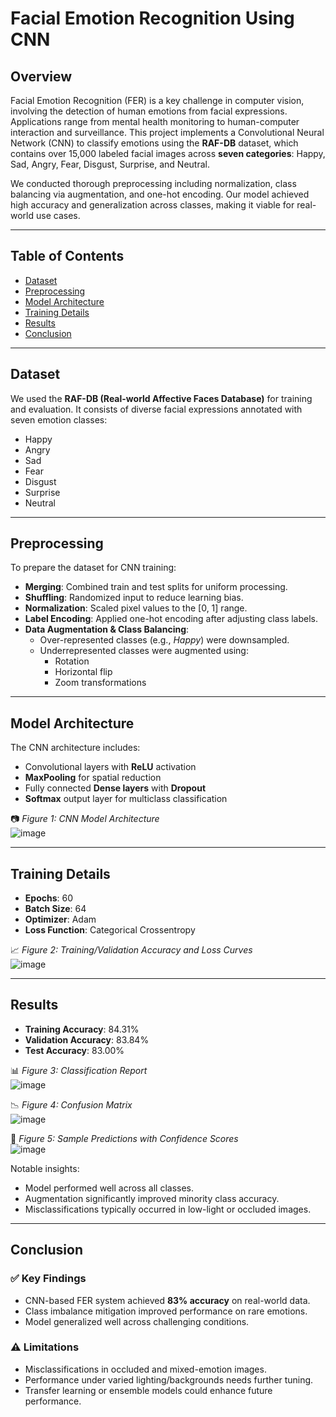 # Facial Emotion Recognition Using CNN

## Overview
Facial Emotion Recognition (FER) is a key challenge in computer vision, involving the detection of human emotions from facial expressions. Applications range from mental health monitoring to human-computer interaction and surveillance. This project implements a Convolutional Neural Network (CNN) to classify emotions using the **RAF-DB** dataset, which contains over 15,000 labeled facial images across **seven categories**: Happy, Sad, Angry, Fear, Disgust, Surprise, and Neutral.

We conducted thorough preprocessing including normalization, class balancing via augmentation, and one-hot encoding. Our model achieved high accuracy and generalization across classes, making it viable for real-world use cases.

---

## Table of Contents
- [Dataset](#dataset)
- [Preprocessing](#preprocessing)
- [Model Architecture](#model-architecture)
- [Training Details](#training-details)
- [Results](#results)
- [Conclusion](#conclusion)

---

## Dataset
We used the **RAF-DB (Real-world Affective Faces Database)** for training and evaluation. It consists of diverse facial expressions annotated with seven emotion classes:
- Happy
- Angry
- Sad
- Fear
- Disgust
- Surprise
- Neutral

---

## Preprocessing
To prepare the dataset for CNN training:
- **Merging**: Combined train and test splits for uniform processing.
- **Shuffling**: Randomized input to reduce learning bias.
- **Normalization**: Scaled pixel values to the [0, 1] range.
- **Label Encoding**: Applied one-hot encoding after adjusting class labels.
- **Data Augmentation & Class Balancing**:
  - Over-represented classes (e.g., *Happy*) were downsampled.
  - Underrepresented classes were augmented using:
    - Rotation
    - Horizontal flip
    - Zoom transformations

---

## Model Architecture
The CNN architecture includes:
- Convolutional layers with **ReLU** activation
- **MaxPooling** for spatial reduction
- Fully connected **Dense layers** with **Dropout**
- **Softmax** output layer for multiclass classification

📷 *Figure 1: CNN Model Architecture*  
![image](https://github.com/user-attachments/assets/4ed33838-8d2a-4ce7-949a-9182cbd84548)


---

## Training Details
- **Epochs**: 60  
- **Batch Size**: 64  
- **Optimizer**: Adam  
- **Loss Function**: Categorical Crossentropy

📈 *Figure 2: Training/Validation Accuracy and Loss Curves*  
![image](https://github.com/user-attachments/assets/73a3ef85-f55b-4edc-a396-29f365d04092)


---

## Results
- **Training Accuracy**: 84.31%
- **Validation Accuracy**: 83.84%
- **Test Accuracy**: 83.00%

📊 *Figure 3: Classification Report*  
![image](https://github.com/user-attachments/assets/45f28b3d-f082-40ca-aa68-64feca34147a)


📉 *Figure 4: Confusion Matrix*  
![image](https://github.com/user-attachments/assets/0ac6c944-ec0c-49ee-bb3e-eaa1b9fd4103)



📸 *Figure 5: Sample Predictions with Confidence Scores*  
![image](https://github.com/user-attachments/assets/2daa1a57-5f69-47c6-9d6e-19e1fb2c6ced)


Notable insights:
- Model performed well across all classes.
- Augmentation significantly improved minority class accuracy.
- Misclassifications typically occurred in low-light or occluded images.

---

## Conclusion

### ✅ Key Findings
- CNN-based FER system achieved **83% accuracy** on real-world data.
- Class imbalance mitigation improved performance on rare emotions.
- Model generalized well across challenging conditions.

### ⚠ Limitations
- Misclassifications in occluded and mixed-emotion images.
- Performance under varied lighting/backgrounds needs further tuning.
- Transfer learning or ensemble models could enhance future performance.


